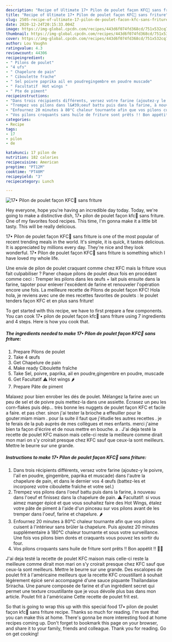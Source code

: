 ```yaml
---
description: "Recipe of Ultimate 17• Pilon de poulet façon KFC🍗 sans friture"
title: "Recipe of Ultimate 17• Pilon de poulet façon KFC🍗 sans friture"
slug: 2505-recipe-of-ultimate-17-pilon-de-poulet-facon-kfc-sans-friture
date: 2020-12-24T20:15:33.004Z
image: https://img-global.cpcdn.com/recipes/443d6f074fd368cd/751x532cq70/17•-pilon-de-poulet-facon-kfc🍗-sans-friture-photo-principale-de-la-recette.jpg
thumbnail: https://img-global.cpcdn.com/recipes/443d6f074fd368cd/751x532cq70/17•-pilon-de-poulet-facon-kfc🍗-sans-friture-photo-principale-de-la-recette.jpg
cover: https://img-global.cpcdn.com/recipes/443d6f074fd368cd/751x532cq70/17•-pilon-de-poulet-facon-kfc🍗-sans-friture-photo-principale-de-la-recette.jpg
author: Lou Vaughn
ratingvalue: 4.3
reviewcount: 44306
recipeingredient:
- " Pilons de poulet"
- "4 ufs"
- " Chapelure de pain"
- " Ciboulette frache"
- " Sel poivre paprika ail en poudregingembre en poudre muscade"
- " Facultatif  Hot wings "
- " Pte de piment"
recipeinstructions:
- "Dans trois récipients différents, versez votre farine (ajoutez-y le poivre, l&#39;ail en poudre, gingembre, paprika et muscade) dans l&#39;autre la chapelure de pain, et dans le dernier vos 4 œufs (battez-les et incorporez votre ciboulette fraîche et votre sel.)"
- "Trempez vos pilons dans l&#39;oeuf battu puis dans la farine, à nouveau dans l&#39;oeuf et finissez dans la chapelure de pain. ⚠️ Facultatif: si vous aimez manger épicé et que vous souhaitez faire des Hot Wings, étalez votre pâte de piment à l&#39;aide d&#39;un pinceau sur vos pilons avant de les tremper dans l&#39;oeuf, farine et chapelure. 🌶"
- "Enfournez 20 minutes à 80°C chaleur tournante afin que vos pilons cuisent à l&#39;intérieur sans brûler la chapelure. Puis ajoutez 20 minutes supplémentaire à 180°C chaleur tournante et sous votre surveillance. Une fois vos pilons bien dorés et craquants vous pouvez les sortir du four."
- "Vos pilons croquants sans huile de friture sont prêts !! Bon appétit !! 🍗🍗"
categories:
- Recipe
tags:
- 17
- pilon
- de

katakunci: 17 pilon de 
nutrition: 182 calories
recipecuisine: American
preptime: "PT12M"
cooktime: "PT40M"
recipeyield: "3"
recipecategory: Lunch

---
```



![17• Pilon de poulet façon KFC🍗 sans friture](https://img-global.cpcdn.com/recipes/443d6f074fd368cd/751x532cq70/17•-pilon-de-poulet-facon-kfc🍗-sans-friture-photo-principale-de-la-recette.jpg)

Hey everyone, hope you're having an incredible day today. Today, we're going to make a distinctive dish, 17• pilon de poulet façon kfc🍗 sans friture. One of my favorites food recipes. This time, I'm gonna make it a little bit tasty. This will be really delicious.

17• Pilon de poulet façon KFC🍗 sans friture is one of the most popular of recent trending meals in the world. It's simple, it is quick, it tastes delicious. It is appreciated by millions every day. They're nice and they look wonderful. 17• Pilon de poulet façon KFC🍗 sans friture is something which I have loved my whole life.

Une envie de pilon de poulet craquant comme chez KFC mais la friture vous fait culpabiliser ? Paner chaque pilons de poulet deux fois en procédant comme ceci : Tremper les pilons dans les œufs + lait puis ensuite dans la farine, tapoter pour enlever l&#39;excédent de farine et renouveler l&#39;opération encore une fois. La meilleure recette de Pilons de poulet façon KFC! Hola hola, je reviens avec une de mes recettes favorites de poulets : le poulet tenders façon KFC et en plus sans friture!


To get started with this recipe, we have to first prepare a few components. You can cook 17• pilon de poulet façon kfc🍗 sans friture using 7 ingredients and 4 steps. Here is how you cook that.

<!--inarticleads1-->

##### The ingredients needed to make 17• Pilon de poulet façon KFC🍗 sans friture:

1. Prepare  Pilons de poulet
1. Take 4 œufs
1. Get  Chapelure de pain
1. Make ready  Ciboulette fraîche
1. Take  Sel, poivre, paprika, ail en poudre,gingembre en poudre, muscade
1. Get  Facultatif ⚠️ Hot wings 🌶
1. Prepare  Pâte de piment


Malaxez pour bien enrober les dés de poulet. Mélangez la farine avec un peu de sel et de poivre puis mettez-la dans une assiette. Écrasez un peu les corn-flakes puis dép… très bonne les nuggets de poulet façon KFC et facile a faire. et pas cher. sinon j&#39;ai tester la brioche a effeuiller pour le gouter:miam miam . pour la suite il faut que j&#39;étudie tes autres recettes . je te ferais de la pub auprès de mes collègues et mes enfants. merci j&#39;aime bien ta façon d&#39;écrire et de nous mettre en bouche. a . J&#39;ai deja testé la recette de poulet KFC maison mais celle-ci reste la meilleure comme dirait mon mari on s&#39;y croirait presque chez KFC sauf que ceux-la sont meilleurs. Mettre le beurre sur une grande. 

<!--inarticleads2-->

##### Instructions to make 17• Pilon de poulet façon KFC🍗 sans friture:

1. Dans trois récipients différents, versez votre farine (ajoutez-y le poivre, l&#39;ail en poudre, gingembre, paprika et muscade) dans l&#39;autre la chapelure de pain, et dans le dernier vos 4 œufs (battez-les et incorporez votre ciboulette fraîche et votre sel.)
1. Trempez vos pilons dans l&#39;oeuf battu puis dans la farine, à nouveau dans l&#39;oeuf et finissez dans la chapelure de pain. ⚠️ Facultatif: si vous aimez manger épicé et que vous souhaitez faire des Hot Wings, étalez votre pâte de piment à l&#39;aide d&#39;un pinceau sur vos pilons avant de les tremper dans l&#39;oeuf, farine et chapelure. 🌶
1. Enfournez 20 minutes à 80°C chaleur tournante afin que vos pilons cuisent à l&#39;intérieur sans brûler la chapelure. Puis ajoutez 20 minutes supplémentaire à 180°C chaleur tournante et sous votre surveillance. Une fois vos pilons bien dorés et craquants vous pouvez les sortir du four.
1. Vos pilons croquants sans huile de friture sont prêts !! Bon appétit !! 🍗🍗


J&#39;ai deja testé la recette de poulet KFC maison mais celle-ci reste la meilleure comme dirait mon mari on s&#39;y croirait presque chez KFC sauf que ceux-la sont meilleurs. Mettre le beurre sur une grande. Des escalopes de poulet frit à l&#39;américaine meilleurs que la recette KFC croustillant à souhait légèrement épicé servi accompagné d&#39;une sauce piquante Thaïlandaise Sriracha. Une panure composée de farine et d&#39;un ingrédient secret qui permet une texture croustillante que je vous dévoile plus bas dans mon article. Poulet frit à l&#39;américaine Cette recette de poulet frit est. 

So that is going to wrap this up with this special food 17• pilon de poulet façon kfc🍗 sans friture recipe. Thanks so much for reading. I'm sure that you can make this at home. There's gonna be more interesting food at home recipes coming up. Don't forget to bookmark this page on your browser, and share it to your family, friends and colleague. Thank you for reading. Go on get cooking!
